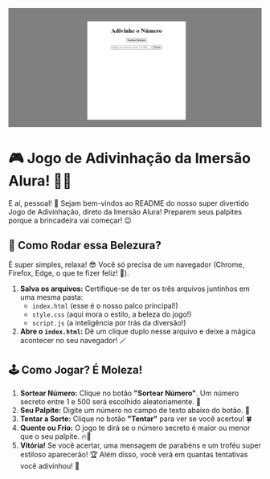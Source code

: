 ![Jogo de Adivinhação](imagem/Imersao-dev.png)

# 🎮 Jogo de Adivinhação da Imersão Alura! 🧠✨

E aí, pessoal! 👋 Sejam bem-vindos ao README do nosso super divertido Jogo de Adivinhação, direto da Imersão Alura! Preparem seus palpites porque a brincadeira vai começar! 😉

## 🚀 Como Rodar essa Belezura?

É super simples, relaxa! 😎 Você só precisa de um navegador (Chrome, Firefox, Edge, o que te fizer feliz! 🦊).

1.  **Salva os arquivos:** Certifique-se de ter os três arquivos juntinhos em uma mesma pasta:
    * `index.html` (esse é o nosso palco principal!)
    * `style.css` (aqui mora o estilo, a beleza do jogo!)
    * `script.js` (a inteligência por trás da diversão!)
2.  **Abre o `index.html`:** Dê um clique duplo nesse arquivo e deixe a mágica acontecer no seu navegador! 🪄

## 🕹️ Como Jogar? É Moleza!

1.  **Sortear Número:** Clique no botão **"Sortear Número"**. Um número secreto entre 1 e 500 será escolhido aleatoriamente. 🤫
2.  **Seu Palpite:** Digite um número no campo de texto abaixo do botão. 🤔
3.  **Tentar a Sorte:** Clique no botão **"Tentar"** para ver se você acertou! 🍀
4.  **Quente ou Frio:** O jogo te dirá se o número secreto é maior ou menor que o seu palpite. 🔥🧊
5.  **Vitória!** Se você acertar, uma mensagem de parabéns e um troféu super estiloso aparecerão! 🏆 Além disso, você verá em quantas tentativas você adivinhou! 🎉
